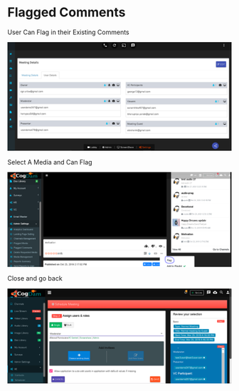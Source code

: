 # Flagged Comments

User Can Flag in their Existing Comments

![](../.gitbook/assets/image%20%2846%29.png)

Select A Media and Can Flag

![](../.gitbook/assets/image%20%28203%29.png)

Close and go back

![](../.gitbook/assets/image%20%28198%29.png)



